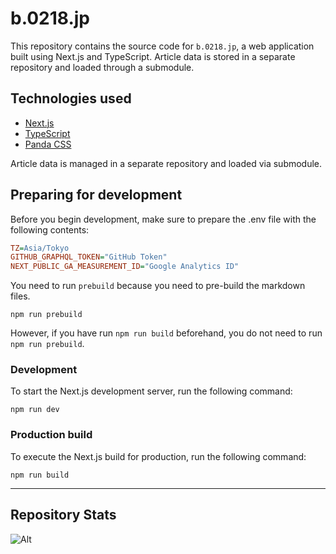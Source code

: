 # b.0218.jp

This repository contains the source code for `b.0218.jp`, a web application built using Next.js and TypeScript. Article data is stored in a separate repository and loaded through a submodule.

## Technologies used

- [Next.js](https://nextjs.org/)
- [TypeScript](https://www.typescriptlang.org/)
- [Panda CSS](https://panda-css.com/)

Article data is managed in a separate repository and loaded via submodule.

## Preparing for development

Before you begin development, make sure to prepare the .env file with the following contents:

```ini
TZ=Asia/Tokyo
GITHUB_GRAPHQL_TOKEN="GitHub Token"
NEXT_PUBLIC_GA_MEASUREMENT_ID="Google Analytics ID"
```

You need to run `prebuild` because you need to pre-build the markdown files.

```
npm run prebuild
```

However, if you have run `npm run build` beforehand, you do not need to run `npm run prebuild`.

### Development

To start the Next.js development server, run the following command:

```
npm run dev
```

### Production build

To execute the Next.js build for production, run the following command:

```
npm run build
```

---

## Repository Stats

![Alt](https://repobeats.axiom.co/api/embed/b00d97f83f44e270e58b711cbf5ead377bee099c.svg "Repobeats analytics image")


